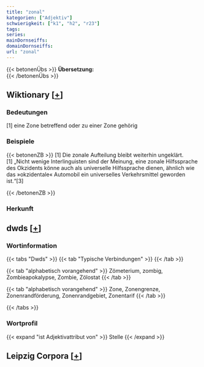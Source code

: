 ```yaml
---
title: "zonal"
kategorien: ["Adjektiv"]
schwierigkeit: ["k1", "h2", "r23"]
tags:
series:
mainDornseiffs:
domainDornseiffs:
url: "zonal"
---
```


{{< betonenÜbs >}}
**Übersetzung:**  
{{< /betonenÜbs >}}

## Wiktionary [[+](https://de.wiktionary.org/wiki/zonal)]

### Bedeutungen
[1] eine Zone betreffend oder zu einer Zone gehörig  

### Beispiele
{{< betonenZB >}}
[1] Die zonale Aufteilung bleibt weiterhin ungeklärt.  
[1] „Nicht wenige Interlinguisten sind der Meinung, eine zonale Hilfssprache des Okzidents könne auch als universelle Hilfssprache dienen, ähnlich wie das »okzidentale« Automobil ein universelles Verkehrsmittel geworden ist.“[3]  

{{< /betonenZB >}}
### Herkunft



## dwds [[+](https://www.dwds.de/wb/zonal)]

### Wortinformation
{{< tabs "Dwds" >}}
{{< tab "Typische Verbindungen" >}}
{{< /tab >}}

{{< tab "alphabetisch vorangehend" >}}
Zömeterium, zombig, Zombieapokalypse, Zombie, Zölostat
{{< /tab >}}

{{< tab "alphabetisch vorangehend" >}}
Zone, Zonengrenze, Zonenrandförderung, Zonenrandgebiet, Zonentarif
{{< /tab >}}

{{< /tabs >}}

### Wortprofil
{{< expand "ist Adjektivattribut von" >}} Stelle {{< /expand >}}

## Leipzig Corpora [[+](https://corpora.uni-leipzig.de/en/res?word=zonal&corpusId=deu_newscrawl-public_2018)]

